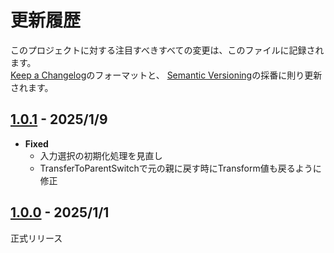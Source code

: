 # 更新履歴

このプロジェクトに対する注目すべきすべての変更は、このファイルに記録されます。  
[Keep a Changelog](https://keepachangelog.com/en/1.0.0/)のフォーマットと、
[Semantic Versioning](https://semver.org/spec/v2.0.0.html)の採番に則り更新されます。  

## [1.0.1] - 2025/1/9

- **Fixed**
  - 入力選択の初期化処理を見直し
  - TransferToParentSwitchで元の親に戻す時にTransform値も戻るように修正

## [1.0.0] - 2025/1/1

正式リリース

[1.0.1]: https://github.com/mimyquality/DynamicDragonDriveSystem/releases/tag/1.0.1
[1.0.0]: https://github.com/mimyquality/DynamicDragonDriveSystem/releases/tag/1.0.0

